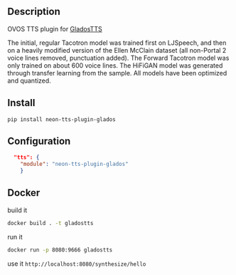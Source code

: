 ## Description

OVOS TTS plugin for [GladosTTS](https://github.com/R2D2FISH/glados-tts)

The initial, regular Tacotron model was trained first on LJSpeech, and then on a heavily modified version of the Ellen McClain dataset (all non-Portal 2 voice lines removed, punctuation added). 
The Forward Tacotron model was only trained on about 600 voice lines. 
The HiFiGAN model was generated through transfer learning from the sample. 
All models have been optimized and quantized.

## Install

`pip install neon-tts-plugin-glados`

## Configuration

```json
  "tts": {
    "module": "neon-tts-plugin-glados"
    }
```

## Docker

build it
```bash
docker build . -t gladostts
```

run it
```bash
docker run -p 8080:9666 gladostts
```

use it `http://localhost:8080/synthesize/hello`
